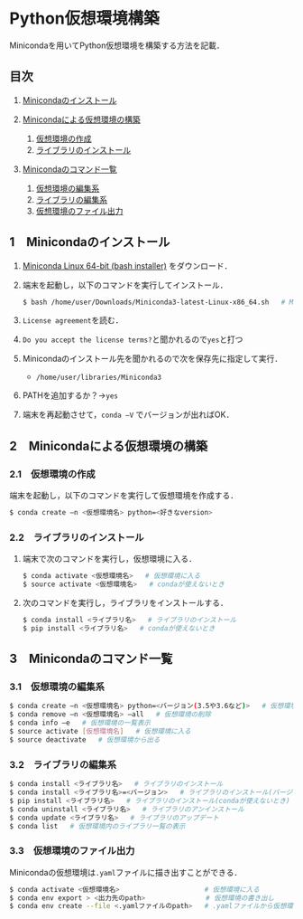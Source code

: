 # Python仮想環境構築

Minicondaを用いてPython仮想環境を構築する方法を記載．

## 目次

1. [Minicondaのインストール](#1-minicondaのインストール)

2. [Minicondaによる仮想環境の構築](#2-minicondaによる仮想環境の構築)

    1. [仮想環境の作成](#21-仮想環境の作成)
    2. [ライブラリのインストール](#22-ライブラリのインストール)

3. [Minicondaのコマンド一覧](#3-minicondaのコマンド一覧)

    1. [仮想環境の編集系](#31-仮想環境の編集系)
    2. [ライブラリの編集系](#32-ライブラリの編集系)
    3. [仮想環境のファイル出力](#33-仮想環境のファイル出力)

## 1　Minicondaのインストール

1. [Miniconda Linux 64-bit (bash installer)](https://repo.anaconda.com/miniconda/Miniconda3-latest-Linux-x86_64.sh)
をダウンロード．

2. 端末を起動し，以下のコマンドを実行してインストール．

    ```bash
    $ bash /home/user/Downloads/Miniconda3-latest-Linux-x86_64.sh   # Minicondaのインストール
    ```

3. `License agreement`を読む．

4. `Do you accept the license terms?`と聞かれるので`yes`と打つ

5. Minicondaのインストール先を聞かれるので次を保存先に指定して実行．
    - `/home/user/libraries/Miniconda3`

6. PATHを追加するか？→`yes`

7. 端末を再起動させて，`conda –V` でバージョンが出ればOK．

## 2　Minicondaによる仮想環境の構築

### 2.1　仮想環境の作成

端末を起動し，以下のコマンドを実行して仮想環境を作成する．

```bash
$ conda create –n <仮想環境名> python=<好きなversion>
```

### 2.2　ライブラリのインストール

1. 端末で次のコマンドを実行し，仮想環境に入る．

    ```bash
    $ conda activate <仮想環境名>   # 仮想環境に入る
    $ source activate <仮想環境名>   # condaが使えないとき
    ```

2. 次のコマンドを実行し，ライブラリをインストールする．

    ```bash
    $ conda install <ライブラリ名>   # ライブラリのインストール
    $ pip install <ライブラリ名>   # condaが使えないとき
    ```

## 3　Minicondaのコマンド一覧

### 3.1　仮想環境の編集系

```bash
$ conda create –n <仮想環境名> python=<バージョン(3.5や3.6など)>   # 仮想環境の作成
$ conda remove –n <仮想環境名> –all   # 仮想環境の削除
$ conda info –e   # 仮想環境の一覧表示
$ source activate [仮想環境名]   # 仮想環境に入る
$ source deactivate   # 仮想環境から出る
```

### 3.2　ライブラリの編集系

```bash
$ conda install <ライブラリ名>   # ライブラリのインストール
$ conda install <ライブラリ名>=<バージョン>   # ライブラリのインストール(バージョン指定)
$ pip install <ライブラリ名>   # ライブラリのインストール(condaが使えないとき)
$ conda uninstall <ライブラリ名>   # ライブラリのアンインストール
$ conda update <ライブラリ名>   # ライブラリのアップデート
$ conda list   # 仮想環境内のライブラリ一覧の表示
```

### 3.3　仮想環境のファイル出力

Minicondaの仮想環境は`.yaml`ファイルに描き出すことができる．

```bash
$ conda activate <仮想環境名>                     # 仮想環境に入る
$ conda env export > <出力先のpath>               # 仮想環境の書き出し
$ conda env create --file <.yamlファイルのpath>   # .yamlファイルから仮想環境を作成
```
